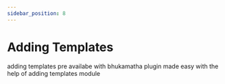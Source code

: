```yaml
---
sidebar_position: 8
---
```

# Adding Templates

adding templates pre availabe with bhukamatha plugin made easy with the help of adding templates module 
